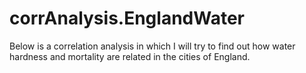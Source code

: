 # corrAnalysis.EnglandWater
Below is a correlation analysis in which I will try to find out how water hardness and mortality are related in the cities of England.
